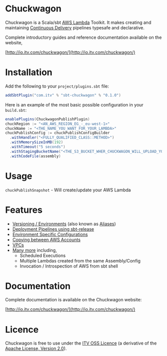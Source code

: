 # Chuckwagon

Chuckwagon is a Scala/sbt [AWS Lambda](https://aws.amazon.com/lambda/) Toolkit. It makes creating and maintaining [Continuous Delivery](http://www.alwaysagileconsulting.com/articles/what-is-continuous-delivery/) pipelines typesafe and declarative.

Complete introductory guides and reference documentation available on the website,

[http://io.itv.com/chuckwagon/](http://io.itv.com/chuckwagon/)

# Installation

Add the following to your `project/plugins.sbt` file:


```scala
addSbtPlugin("com.itv" % "sbt-chuckwagon" % "0.1.0")
```

Here is an example of the most basic possible configuration in your `build.sbt`:

```scala
enablePlugins(ChuckwagonPublishPlugin)
chuckRegion := "<AN_AWS_REGION_EG_-_eu-west-1>"
chuckName := "<THE_NAME_YOU_WANT_FOR_YOUR_LAMBDA>"
chuckPublishConfig := chuckPublishConfigBuilder
  .withHandler("<FULLY_QUALIFIED_CLASS::METHOD>")
  .withMemorySizeInMB(192)
  .withTimeout("5 seconds")
  .withStagingBucketName("<THE_S3_BUCKET_WHER_CHUCKWAGON_WILL_UPLOAD_YOUR_CODE")
  .withCodeFile(assembly)
```

# Usage

```chuckPublishSnapshot``` - Will create/update your AWS Lambda

# Features 

* [Versioning / Environments](http://io.itv.com/chuckwagon/#DeploymentPipelines) (also known as [Aliases](http://docs.aws.amazon.com/lambda/latest/dg/versioning-aliases.html))
* [Deployment Pipelines using sbt-release](http://io.itv.com/chuckwagon/#sbt-release) 
* [Environment Specific Configurations](http://io.itv.com/chuckwagon/#EnvironmentConfiguration)
* [Copying between AWS Accounts](http://io.itv.com/chuckwagon/#MultipleAWSAccounts)
* [VPCs](http://io.itv.com/chuckwagon/#VPCs)
* [Many more](http://io.itv.com/chuckwagon/#Reference) including,
  * Scheduled Executions
  * Multiple Lambdas created from the same Assembly/Config
  * Invocation / Introspection of AWS from sbt shell

# Documentation

Complete documentation is available on the Chuckwagon website:

[http://io.itv.com/chuckwagon/](http://io.itv.com/chuckwagon/)

# Licence

Chuckwagon is free to use under the [ITV OSS Licence](http://io.itv.com/chuckwagon/) (a derivative of the [Apache License, Version 2.0](https://www.apache.org/licenses/LICENSE-2.0.html)).